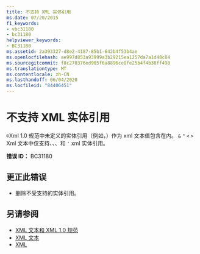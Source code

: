 ```yaml
---
title: 不支持 XML 实体引用
ms.date: 07/20/2015
f1_keywords:
- vbc31180
- bc31180
helpviewer_keywords:
- BC31180
ms.assetid: 2a393327-d8e2-4187-85b1-642b4f53b4ae
ms.openlocfilehash: ae997d853a93999a3b29215ea1257da7a1d48c84
ms.sourcegitcommit: f8c270376ed905f6a8896ce0fe25b4f4b38ff498
ms.translationtype: MT
ms.contentlocale: zh-CN
ms.lasthandoff: 06/04/2020
ms.locfileid: "84406451"
---
```

# <a name="xml-entity-references-are-not-supported"></a>不支持 XML 实体引用
`©`Xml 1.0 规范中未定义的实体引用（例如，）作为 xml 文本值包含在内。 `&` `"` `<` `>` Xml 文本中仅支持、、、和 `'` xml 实体引用。  
  
 **错误 ID：** BC31180  
  
## <a name="to-correct-this-error"></a>更正此错误  
  
- 删除不受支持的实体引用。  
  
## <a name="see-also"></a>另请参阅

- [XML 文本和 XML 1.0 规范](../../programming-guide/language-features/xml/xml-literals-and-the-xml-1-0-specification.md)
- [XML 文本](../xml-literals/index.md)
- [XML](../../programming-guide/language-features/xml/index.md)
